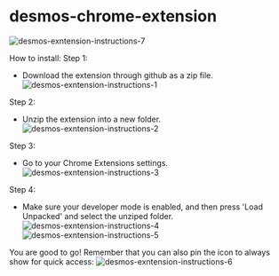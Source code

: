 # desmos-chrome-extension

![desmos-exntension-instructions-7](https://user-images.githubusercontent.com/34536619/126049313-ab564875-b490-4f65-870d-ea3f97569300.JPG)

How to install:
Step 1:
 - Download the extension through github as a zip file.
 ![desmos-exntension-instructions-1](https://user-images.githubusercontent.com/34536619/126049234-463e56d8-e617-4d1a-9ec1-3486c601a725.JPG)

Step 2:
 - Unzip the extension into a new folder.
![desmos-exntension-instructions-2](https://user-images.githubusercontent.com/34536619/126049237-3c37317a-57d5-4f14-adbd-963df4b4989b.JPG)


Step 3:
  - Go to your Chrome Extensions settings.
![desmos-exntension-instructions-3](https://user-images.githubusercontent.com/34536619/126049240-b6e4c8ec-4b28-4865-b5a3-66dcb34430e8.JPG)


Step 4:
  - Make sure your developer mode is enabled, and then press 'Load Unpacked' and select the unziped folder.
![desmos-exntension-instructions-4](https://user-images.githubusercontent.com/34536619/126049244-18bfab83-c321-44c5-a565-3e3145849f33.JPG)
![desmos-exntension-instructions-5](https://user-images.githubusercontent.com/34536619/126049248-ad7e9e0d-e97b-470f-871b-5526c7237e5b.JPG)


  
You are good to go! Remember that you can also pin the icon to always show for quick access:
![desmos-exntension-instructions-6](https://user-images.githubusercontent.com/34536619/126049275-4c6777cc-851f-47f1-9a7f-8f82ba601df8.JPG)

 
